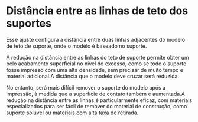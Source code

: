 Distância entre as linhas de teto dos suportes
====
Esse ajuste configura a distância entre duas linhas adjacentes do modelo de teto de suporte, onde o modelo é baseado no suporte.

A redução na distância entre as linhas do teto de suporte permite obter um belo acabamento superficial no nível do excesso, como se todo o suporte fosse impresso com uma alta densidade, sem precisar de muito tempo e material adicional.A distância que o modelo deve cruzar será reduzida.

No entanto, será mais difícil remover o suporte do modelo após a impressão, à medida que a superfície de contato também é aumentada.A redução na distância entre as linhas é particularmente eficaz, com materiais especializados para ser fácil de remover do material de construção, como suporte solúvel ou materiais com alta taxa de retirada.